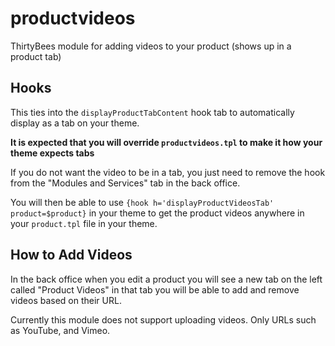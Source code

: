 # productvideos
ThirtyBees module for adding videos to your product (shows up in a product tab)


## Hooks
This ties into the `displayProductTabContent` hook tab to automatically display as a tab on your theme.

**It is expected that you will override `productvideos.tpl` to make it how your theme expects tabs**

If you do not want the video to be in a tab, you just need to remove the hook from the "Modules and Services" tab in the back office.

You will then be able to use  `{hook h='displayProductVideosTab' product=$product}` in your theme to get the product videos anywhere in your `product.tpl` file in your theme.

## How to Add Videos
In the back office when you edit a product you will see a new tab on the left called "Product Videos" in that tab you will be able to add and remove videos based on their URL.

Currently this module does not support uploading videos. Only URLs such as YouTube, and Vimeo.